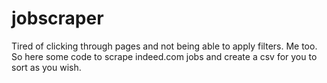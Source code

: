 # jobscraper
Tired of clicking through pages and not being able to apply filters. Me too. So here some code to scrape indeed.com jobs and create a csv for you to sort as you wish.
